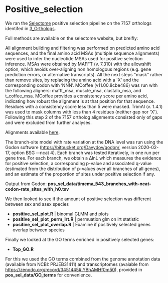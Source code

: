 # Positive_selection


We ran the [Selectome](https://selectome.org/timema) positive selection pipeline on the 7157 orthologs identifed in [3_Orthologs](../3_Orthologs). 

Full methods are available on the selectome website, but breifly:

All alignment building and filtering was performed on predicted amino acid sequences, and the final amino acid MSAs (multiple sequence alignments) were used to infer the nucleotide MSAs used for positive selection inference. MSAs were obtained by MAFFT (v. 7.310) with the allowshift option, which avoids over-aligning non homologous regions (e.g. gene prediction errors, or alternative transcripts). All the next steps "mask" rather than remove sites, by replacing the amino acid with a 'X' and the corresponding codon with ‘NNN’. MCoffee (v11.00.8cbe486)  was run with the following aligners: mafft_msa, muscle_msa, clustalo_msa, and t_coffee_msa. MCoffee provides a consistency score per amino acid, indicating how robust the alignment is at that position for that sequence. Residues with a consistency score less than 5 were masked. TrimAl (v. 1.4.1) was used to mask columns with less than 4 residues (neither gap nor 'X'). Following this step 2 of the 7157 ortholog alignments consisted only of gaps and were excluded from further analyses. 

Alignments available [here](https://selectome.org/timema/download).

The branch-site model with rate variation at the DNA level was run using the Godon software (https://bitbucket.org/Davydov/godon/, version 2020-02-17, option BSG --ncat 4). Each branch was tested iteratively, in one run per gene tree. For each branch, we obtain a ΔlnL which measures the evidence for positive selection, a corresponding p-value and associated q-value (estimated from the distribution of p-values over all branches of all genes), and an estimate of the proportion of sites under positive selection if any.

Output from Godon: **pos_sel_data/timema_543_branches_with-ncat-codon-rate_sites_with_h0.tsv**

We then looked to see if the amount of positive selection was different between sex and asex species

* **positive_sel_plot.R** | binomal GLMM and plots
* **positive_sel_plot_perm_lrt.R** | permuation glm on lrt statistic
* **positive_sel_plot_overlap.R** | Examine if positively selected genes overlap between species

Finally we looked at the GO terms enriched in positively selected genes:

* **Top_GO.R**

For this we used the GO terms combined from the genome annotation data (available from NCBI: PRJEB31411) and transcriptomes (avaiable from https://zenodo.org/record/3451445#.YBhAMHf0m50), provided in **pos_sel_data/GO_terms** for convenience. 

